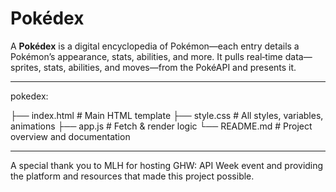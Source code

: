 # Pokédex

A **Pokédex** is a digital encyclopedia of Pokémon—each entry details a Pokémon’s appearance, stats, abilities, and more. It pulls real‑time data—sprites, stats, abilities, and moves—from the PokéAPI and presents it.

---

pokedex: 

  ├── index.html    # Main HTML template
  ├── style.css     # All styles, variables, animations
  ├── app.js        # Fetch & render logic
  └── README.md     # Project overview and documentation

---

A special thank you to MLH for hosting GHW: API Week event and providing the platform and resources that made this project possible.
